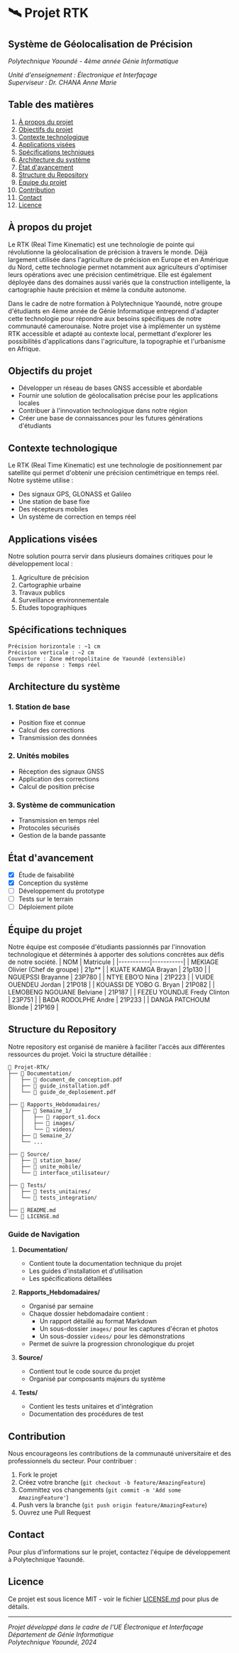 # 🛰️ Projet RTK 
## Système de Géolocalisation de Précision
*Polytechnique Yaoundé - 4ème année Génie Informatique*

*Unité d'enseignement : Électronique et Interfaçage*  
*Superviseur : Dr. CHANA Anne Marie*

## Table des matières
1. [À propos du projet](#à-propos-du-projet)
2. [Objectifs du projet](#objectifs-du-projet)
3. [Contexte technologique](#contexte-technologique)
4. [Applications visées](#applications-visées)
5. [Spécifications techniques](#spécifications-techniques)
6. [Architecture du système](#architecture-du-système)
7. [État d'avancement](#état-davancement)
8. [Structure du Repository](#structure-du-repository)
9. [Équipe du projet](#équipe-du-projet)
10. [Contribution](#contribution)
11. [Contact](#contact)
12. [Licence](#licence)

## À propos du projet
Le RTK (Real Time Kinematic) est une technologie de pointe qui révolutionne la géolocalisation de précision à travers le monde. Déjà largement utilisée dans l'agriculture de précision en Europe et en Amérique du Nord, cette technologie permet notamment aux agriculteurs d'optimiser leurs opérations avec une précision centimétrique. Elle est également déployée dans des domaines aussi variés que la construction intelligente, la cartographie haute précision et même la conduite autonome.

Dans le cadre de notre formation à Polytechnique Yaoundé, notre groupe d'étudiants en 4ème année de Génie Informatique entreprend d'adapter cette technologie pour répondre aux besoins spécifiques de notre communauté camerounaise. Notre projet vise à implémenter un système RTK accessible et adapté au contexte local, permettant d'explorer les possibilités d'applications dans l'agriculture, la topographie et l'urbanisme en Afrique.

## Objectifs du projet
* Développer un réseau de bases GNSS accessible et abordable
* Fournir une solution de géolocalisation précise pour les applications locales
* Contribuer à l'innovation technologique dans notre région
* Créer une base de connaissances pour les futures générations d'étudiants

## Contexte technologique
Le RTK (Real Time Kinematic) est une technologie de positionnement par satellite qui permet d'obtenir une précision centimétrique en temps réel. Notre système utilise :

* Des signaux GPS, GLONASS et Galileo
* Une station de base fixe
* Des récepteurs mobiles
* Un système de correction en temps réel

## Applications visées
Notre solution pourra servir dans plusieurs domaines critiques pour le développement local :

1. Agriculture de précision
2. Cartographie urbaine
3. Travaux publics
4. Surveillance environnementale
5. Études topographiques

## Spécifications techniques
```
Précision horizontale : ~1 cm
Précision verticale : ~2 cm
Couverture : Zone métropolitaine de Yaoundé (extensible)
Temps de réponse : Temps réel
```

## Architecture du système

### 1. Station de base
* Position fixe et connue
* Calcul des corrections
* Transmission des données

### 2. Unités mobiles
* Réception des signaux GNSS
* Application des corrections
* Calcul de position précise

### 3. Système de communication
* Transmission en temps réel
* Protocoles sécurisés
* Gestion de la bande passante

## État d'avancement
- [x] Étude de faisabilité
- [x] Conception du système
- [ ] Développement du prototype
- [ ] Tests sur le terrain
- [ ] Déploiement pilote

## Équipe du projet
Notre équipe est composée d'étudiants passionnés par l'innovation technologique et déterminés à apporter des solutions concrètes aux défis de notre société.
| NOM | Matricule |
|-----------|-----------|
| MEKIAGE Olivier (Chef de groupe) | 21p** |
| KUATE KAMGA Brayan | 21p130 |
| NGUEPSSI Brayanne | 23P780 |
| NTYE EBO’O Nina |  21P223 |
| VUIDE OUENDEU Jordan | 21P018 |
| KOUASSI DE YOBO G. Bryan | 21P082 |
| LEMOBENG NGOUANE Belviane | 21P187 | 
| FEZEU YOUNDJE Fredy Clinton | 23P751 |
| BADA RODOLPHE Andre | 21P233 |
| DANGA PATCHOUM Blonde | 21P169 |

## Structure du Repository

Notre repository est organisé de manière à faciliter l'accès aux différentes ressources du projet. Voici la structure détaillée :

```
📁 Projet-RTK/
├── 📁 Documentation/
│   ├── 📄 document_de_conception.pdf
│   ├── 📄 guide_installation.pdf
│   └── 📄 guide_de_deploiement.pdf
│
├── 📁 Rapports_Hebdomadaires/
│   ├── 📁 Semaine_1/
│   │   ├── 📄 rapport_s1.docx
│   │   ├── 📁 images/
│   │   └── 📁 videos/
│   ├── 📁 Semaine_2/
│   └── ...
│
├── 📁 Source/
│   ├── 📁 station_base/
│   ├── 📁 unite_mobile/
│   └── 📁 interface_utilisateur/
│
├── 📁 Tests/
│   ├── 📁 tests_unitaires/
│   └── 📁 tests_integration/
│
├── 📄 README.md
└── 📄 LICENSE.md
```

### Guide de Navigation

1. **Documentation/**
   * Contient toute la documentation technique du projet
   * Les guides d'installation et d'utilisation
   * Les spécifications détaillées

2. **Rapports_Hebdomadaires/**
   * Organisé par semaine
   * Chaque dossier hebdomadaire contient :
     * Un rapport détaillé au format Markdown
     * Un sous-dossier `images/` pour les captures d'écran et photos
     * Un sous-dossier `videos/` pour les démonstrations
   * Permet de suivre la progression chronologique du projet

3. **Source/**
   * Contient tout le code source du projet
   * Organisé par composants majeurs du système

4. **Tests/**
   * Contient les tests unitaires et d'intégration
   * Documentation des procédures de test

## Contribution
Nous encourageons les contributions de la communauté universitaire et des professionnels du secteur. Pour contribuer :

1. Fork le projet
2. Créez votre branche (`git checkout -b feature/AmazingFeature`)
3. Committez vos changements (`git commit -m 'Add some AmazingFeature'`)
4. Push vers la branche (`git push origin feature/AmazingFeature`)
5. Ouvrez une Pull Request

## Contact
Pour plus d'informations sur le projet, contactez l'équipe de développement à Polytechnique Yaoundé.

## Licence
Ce projet est sous licence MIT - voir le fichier [LICENSE.md](LICENSE.md) pour plus de détails.

---
*Projet développé dans le cadre de l'UE Électronique et Interfaçage*  
*Département de Génie Informatique*  
*Polytechnique Yaoundé, 2024*

